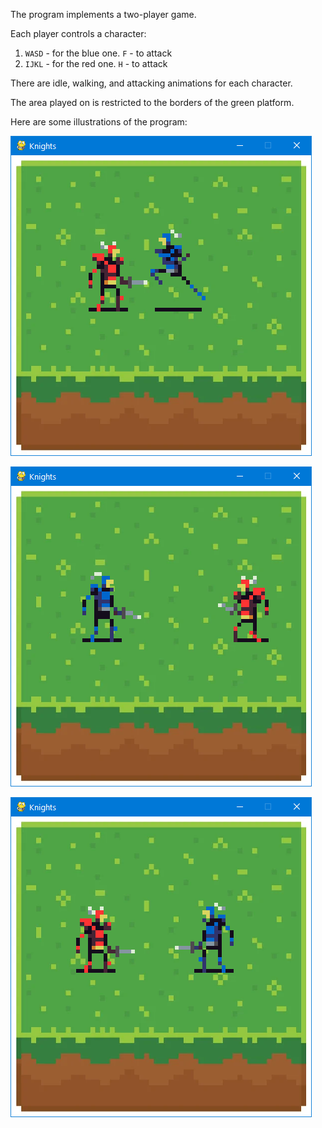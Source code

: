 The program implements a two-player game.

Each player controls a character:

1. `WASD` - for the blue one. `F` - to attack
2. `IJKL` - for the red one. `H` - to attack

There are idle, walking, and attacking animations for each character.

The area played on is restricted to the borders of the green platform.  

Here are some illustrations of the program:

![alt image](./pics/image1.png)

![alt image](./pics/image2.png)

![alt image](./pics/image3.png)

